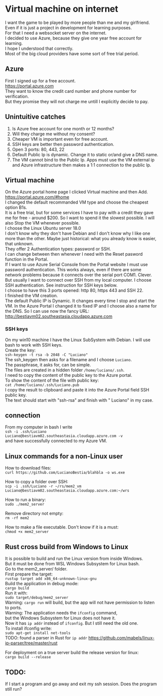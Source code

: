 # Virtual machine on internet

I want the game to be played by more people than me and my girlfriend.  
Even if it is just a project in development for learning purposes.  
For that I need a websocket server on the internet.  
I decided to use Azure, because they give one year free account for learning.  
I hope I understood that correctly.  
Most of the big cloud providers have some sort of free trial period.  

## Azure
First I signed up for a free account.  
https://portal.azure.com  
They want to know the credit card number and phone number for verification.  
But they promise they will not charge me untill I explicitly decide to pay.  

## Unintuitive catches
1. Is Azure free account for one month or 12 months?  
2. Will they charge me without my consent?  
3. Cheaper VM is important even for free account.  
4. SSH keys are better then password authentication.  
5. Open 3 ports: 80, 443, 22  
6. Default Public Ip is dynamic. Change it to static or/and give a DNS name.  
7. The VM cannot bind to the Public Ip. Apps must use the VM external ip and Azure infrastructure then makes a 1:1 connection to the public Ip.  

## Virtual machine
On the Azure portal home page I clicked Virtual machine and then Add.  
https://portal.azure.com/#home  
I changed the default recommanded VM type and choose the cheapest option B1s.  
It is a free trial, but for some services I have to pay with a credit they gave me for free - around $200. So I want to spend it the slowest possible. I will also Stop the VM whenever possible.  
I choose the Linux Ubuntu server 18.0  
I don't know why they don't have Debian and I don't know why I like one more than the other. Maybe just historical: what you already know is easier, that unknown.  
They offer 2 Authentication types: password or SSH.  
I can change between then whenever I need with the Reset pasword function in the Portal.  
If I want to use Azure Serial Console from the Portal website I must use password authentication. This works always, even if there are some network problems because it connects over the serial port COM1.  Clever.  
But usually I want to connect over SSH from my local computer. I choose SSH authentication. See instruction for SSH keys below.  
I choose to have this 3 ports opened: http 80, https 443 and SSH 22.  
I finished the VM creation.  
The default Public IP is Dynamic. It changes every time I stop and start the VM. In the Azure Portal I changed it to fixed IP and I choose also a name for the DNS. So I can use now the fancy URL:  
http://bestiavm02.southeastasia.cloudapp.azure.com  

### SSH keys
On my win10 machine I have the Linux SubSystem with Debian. I will use bash to work with SSH keys.  
Create the key:  
`ssh-keygen -t rsa -b 2048 -C "Luciano"`  
The ssh_keygen then asks for a filename and I choose `Luciano`.  
The passphrase, it asks for, can be simple.  
The files are created in a hidden folder `/home/luciano/.ssh`.  
I need to copy the content of the public key to the Azure portal.  
To show the content of the file with public key:  
`cat /home/luciano/.ssh/Luciano.pub`  
I copy the result to clipboard and paste it into the Azure Portal field SSH public key.  
The text should start with "ssh-rsa" and finish with " Luciano" in my case.  

## connection
From my computer in bash I write  
`ssh -i .ssh/Luciano Luciano@bestiavm02.southeastasia.cloudapp.azure.com -v`  
and have successfully connected to my Azure VM.  

## Linux commands for a non-Linux user

How to download files:  
`curl https://github.com/LucianoBestia/blahbla -o ws.exe`  
  
How to copy a folder over SSH:  
`scp -i .ssh/Luciano -r ~/rs/mem2_vm Luciano@bestiavm02.southeastasia.cloudapp.azure.com:~/wrs`  
  
How to run a binary:  
`sudo ./mem2_server`  
  
Remove directory not empty:  
`rm -rf mem2`  
  
How to make a file executable. Don't know if it is a must:  
`chmod +x mem2_server`  
  
## Rust cross build from Windows to Linux
It is possible to build and run the Linux version from inside Windows.  
But it must be done from WSL Windows Subsystem for Linux bash.  
Go to the mem2_server/ folder.  
First prepare the target:  
`rustup target add x86_64-unknown-linux-gnu`  
Build the application in debug mode:  
`cargo build`  
Run it with:  
`sudo target/debug/mem2_server`  
Warning: `cargo run` will build, but the app will not have permission to listen to ports.  
Warning: The application needs the `ifconfig` command,  
but the Windows Subsystem for Linux does not have it.  
Now it has `ip addr` instead of `ifconfig`. But I still need the old one.  
To install ifconfig write:  
`sudo apt-get install net-tools`  
TODO: found a parser in Rust for `ip addr` https://github.com/mabels/linux-ip-parser/tree/master/rust  
  
For deployment on a true server build the release version for linux:  
`cargo build --release `  

## TODO:
If I start a program and go away and exit my ssh session. Does the program still run?  

